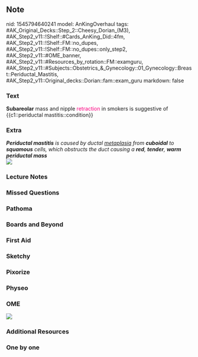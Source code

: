 ## Note
nid: 1545794640241
model: AnKingOverhaul
tags: #AK_Original_Decks::Step_2::Cheesy_Dorian_(M3), #AK_Step2_v11::!Shelf::#Cards_AnKing_Did::4fm, #AK_Step2_v11::!Shelf::FM::no_dupes, #AK_Step2_v11::!Shelf::FM::no_dupes::only_step2, #AK_Step2_v11::#OME_banner, #AK_Step2_v11::#Resources_by_rotation::FM::examguru, #AK_Step2_v11::#Subjects::Obstetrics_&_Gynecology::01_Gynecology::Breast::Periductal_Mastitis, #AK_Step2_v11::Original_decks::Dorian::fam::exam_guru
markdown: false

### Text
<b>Subareolar</b> mass and nipple <font color=
"#FC0280">retraction</font> in smokers is suggestive of
{{c1::periductal mastitis::condition}}

### Extra
<div>
  <i><b>Periductal mastitis</b> is caused by ductal
  <u>metaplasia</u> from <b>cuboidal</b> to <b>squamous</b> cells,
  which obstructs the duct causing a <b>red</b>, <b>tender</b>,
  <b>warm periductal mass</b></i>
</div>
<div>
  <i><img src="paste-488157392928771.jpg"></i>
</div>

### Lecture Notes


### Missed Questions


### Pathoma


### Boards and Beyond


### First Aid


### Sketchy


### Pixorize


### Physeo


### OME
<div class="ome-widget">
  <a href="https://onlinemeded.org?ref=anki"><img src=
  "_OME_AnkiFlashcards_General_4.png"></a>
</div>

### Additional Resources


### One by one

